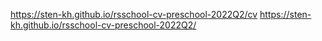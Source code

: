 https://sten-kh.github.io/rsschool-cv-preschool-2022Q2/cv
https://sten-kh.github.io/rsschool-cv-preschool-2022Q2/
